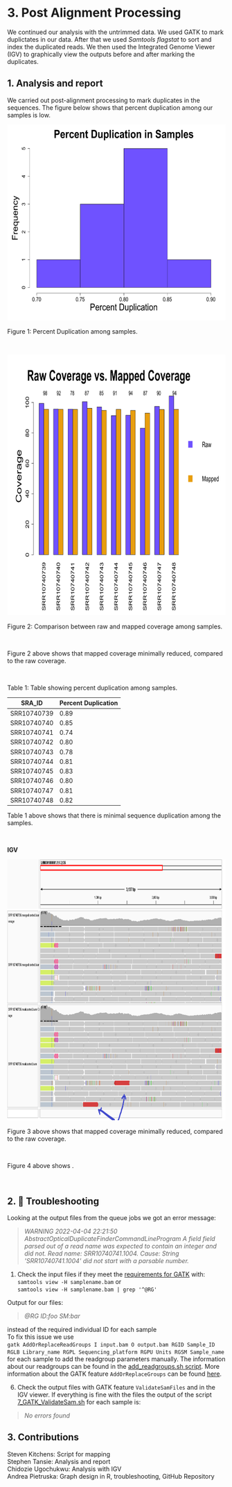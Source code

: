# 3. Post Alignment Processing</br>
We continued our analysis with the untrimmed data. We used GATK to mark duplictates in our data. After that we used _Samtools flagstat_ to sort and index the duplicated reads. We then used the Integrated Genome Viewer (IGV) to graphically view the outputs before and after marking the duplicates. </br>

## 1. Analysis and report
We carried out post-alignment processing to mark duplicates in the sequences. The figure below shows that percent duplication among our samples is low.</br>

<p align="center">
<img src="graphs/histogram.png" width="600" height="450" />
</p>
                          Figure 1: Percent Duplication among samples.<p>&nbsp;</p>


<p align="center">
<img src="graphs/Coverage.png" width="800" height="600" />
</p>
Figure 2: Comparison between raw and mapped coverage among samples.<p>&nbsp;</p>

Figure 2 above shows that mapped coverage minimally reduced, compared to the raw coverage.<p>&nbsp;</p>


Table 1: Table showing percent duplication among samples.</br> 

| SRA_ID    | Percent Duplication|
|-----------| -----------------  |
|SRR10740739| 0.89               |
|SRR10740740| 0.85               | 
|SRR10740741| 0.74               |
|SRR10740742| 0.80               |
|SRR10740743| 0.78               |
|SRR10740744| 0.81               |
|SRR10740745| 0.83               |
|SRR10740746| 0.80               |
|SRR10740747| 0.81               |
|SRR10740748| 0.82               | <p>&nbsp;</p>  

Table 1 above shows that there is minimal sequence duplication among the samples.<p>&nbsp;</p>

**IGV**</br>

<p align="center">
<img src="graphs/marked_vs_raw_bam.png" width="800" height="600" />
</p>

Figure 3 above shows that mapped coverage minimally reduced, compared to the raw coverage.<p>&nbsp;</p>

  
  

Figure 4 above shows .<p>&nbsp;</p>


## 2. 🤯 Troubleshooting
Looking at the output files from the queue jobs we got an error message:
> *WARNING 2022-04-04 22:21:50     AbstractOpticalDuplicateFinderCommandLineProgram        A field field parsed out of a read name was expected to contain an integer and did not. Read name: SRR10740741.1004. Cause: String 'SRR10740741.1004' did not start with a parsable number.* </br>

1. Check the input files if they meet the [requirements for GATK](https://gatk.broadinstitute.org/hc/en-us/articles/360035890791-SAM-or-BAM-or-CRAM-Mapped-sequence-data-formats) with: </br>
`samtools view -H samplename.bam` or </br>
`samtools view -H samplename.bam | grep '^@RG'` </br>

Output for our files: 
> *@RG	ID:foo	SM:bar* </br>

instead of the required individual ID for each sample </br>
To fix this issue we use </br>
`gatk AddOrReplaceReadGroups I input.bam O output.bam RGID Sample_ID RGLB Library_name RGPL Sequencing_platform RGPU Units RGSM Sample_name` </br>
for each sample to add the readgroup parameters manually. The information about our readgroups can be found in the [add_readgroups.sh script](https://github.com/AUBioInformatics22/Salmonella-Project/blob/main/3%20-%20Post-alignment%20processing/add_readgroups.sh). More information about the GATK feature `AddOrReplaceGroups` can be found [here](https://gatk.broadinstitute.org/hc/en-us/articles/360037226472-AddOrReplaceReadGroups-Picard-). </br>

6. Check the output files with GATK feature `ValidateSamFiles` and in the IGV viewer. If everything is fine with the files the output of the script [7_GATK_ValidateSam.sh](https://github.com/AUBioInformatics22/Salmonella-Project/blob/main/3%20-%20Post-alignment%20processing/7_GATK_ValidateSam.sh) for each sample is: 
> *No errors found*

## 3. Contributions
Steven Kitchens: Script for mapping <br/>
Stephen Tansie: Analysis and report <br/>
Chidozie Ugochukwu: Analysis with IGV <br/>
Andrea Pietruska: Graph design in R, troubleshooting, GitHub Repository

